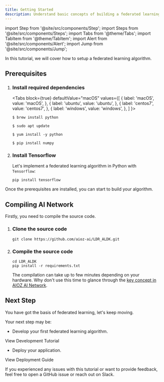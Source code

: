 ```yaml
---
title: Getting Started
description: Understand basic concepts of building a federated learning algorithm
---
```


import Step from '@site/src/components/Step';
import Steps from '@site/src/components/Steps';
import Tabs from '@theme/Tabs';
import TabItem from '@theme/TabItem';
import Alert from '@site/src/components/Alert';
import Jump from '@site/src/components/Jump';

In this tutorial, we will cover how to setup a federated learning algorithm.

## Prerequisites

<Step headingDepth={3}>
<ol>
<li>

### Install required dependencies

<Tabs
  block={true}
  defaultValue="macOS"
  values={[
    { label: 'macOS', value: 'macOS', },
    { label: 'ubuntu', value: 'ubuntu', },
    { label: 'centos7', value: 'centos7', },
    { label: 'windows', value: 'windows', },
  ]
}>
<TabItem value="macOS">  

```
$ brew install python
```

</TabItem>
<TabItem value="ubuntu">

```
$ sudo apt update
```

</TabItem>
<TabItem value="centos7">

```
$ yum install -y python
```

</TabItem>
<TabItem value="windows">

```
$ pip install numpy
```

</TabItem>
</Tabs>

</li>
<li>

### Install Tensorflow

Let's implement a federated learning algorithm in Python with `Tensorflow`:

```
pip install tensorflow
```

</li>
</ol>
</Step>

Once the prerequisites are installed, you can start to build your algorithm.

## Compiling AI Network

Firstly, you need to compile the source code.

<Step headingDepth={3}>
<ol>
<li>

### Clone the source code

   ```
   git clone https://github.com/aioz-ai/LDR_ALDK.git
   ```

</li>
<li>

### Compile the source code

   ```
   cd LDR_ALDK
   pip install -r requirements.txt
   ```

<Alert type="info">

The compilation can take up to few minutes depending on your hardware. Why don't use this time to glance through the [key concept in AIOZ AI Network][concepts].

</Alert>

</li>
</ol>
</Step>

<Steps headingDepth={3}>

</Steps>

## Next Step

You have got the basis of federated learning, let's keep moving.

Your next step may be:

* Develop your first federated learning algorithm.

<Jump to="../setup/develop/">View Development Tutorial</Jump>

* Deploy your application.

<Jump to="../setup/deploy">View Deployment Guide</Jump>

If you experienced any issues with this tutorial or want to provide feedback, feel free to open a GitHub issue or reach out on Slack.

[concepts]: ../../about/concepts
